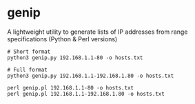 # genip
A lightweight utility to generate lists of IP addresses from range specifications (Python &amp; Perl versions)

```
# Short format
python3 genip.py 192.168.1.1-80 -o hosts.txt

# Full format
python3 genip.py 192.168.1.1-192.168.1.80 -o hosts.txt
```

```
perl genip.pl 192.168.1.1-80 -o hosts.txt
perl genip.pl 192.168.1.1-192.168.1.80 -o hosts.txt
```

